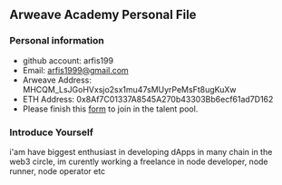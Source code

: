 ## Arweave Academy Personal File

### Personal information

- github account: arfis199 
- Email: arfis1999@gmail.com
- Arweave Address: MHCQM_LsJGoHVxsjo2sx1mu47sMUyrPeMsFt8ugKuXw
- ETH Address: 0x8Af7C01337A8545A270b43303Bb6ecf61ad7D162
- Please finish this [form](https://docs.google.com/forms/d/e/1FAIpQLSfWA5fIIcBgmRppm3jNz5vmf9Mai_QMVil-2pO4r7YKn_Zhtw/viewform?usp=sf_link) to join in the talent pool.

### Introduce Yourself
 i'am have biggest enthusiast in developing dApps in many chain in the web3 circle, im curently working a freelance in node developer, node runner, node operator etc
